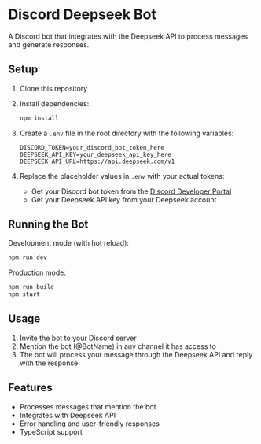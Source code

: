# Discord Deepseek Bot

A Discord bot that integrates with the Deepseek API to process messages and generate responses.

## Setup

1. Clone this repository
2. Install dependencies:
   ```bash
   npm install
   ```

3. Create a `.env` file in the root directory with the following variables:
   ```
   DISCORD_TOKEN=your_discord_bot_token_here
   DEEPSEEK_API_KEY=your_deepseek_api_key_here
   DEEPSEEK_API_URL=https://api.deepseek.com/v1
   ```

4. Replace the placeholder values in `.env` with your actual tokens:
   - Get your Discord bot token from the [Discord Developer Portal](https://discord.com/developers/applications)
   - Get your Deepseek API key from your Deepseek account

## Running the Bot

Development mode (with hot reload):
```bash
npm run dev
```

Production mode:
```bash
npm run build
npm start
```

## Usage

1. Invite the bot to your Discord server
2. Mention the bot (@BotName) in any channel it has access to
3. The bot will process your message through the Deepseek API and reply with the response

## Features

- Processes messages that mention the bot
- Integrates with Deepseek API
- Error handling and user-friendly responses
- TypeScript support 